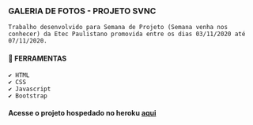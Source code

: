 ### GALERIA DE FOTOS - PROJETO SVNC
    Trabalho desenvolvido para Semana de Projeto (Semana venha nos conhecer) da Etec Paulistano promovida entre os dias 03/11/2020 até 07/11/2020.

#### 📌 FERRAMENTAS
    ✔️ HTML
    ✔️ CSS
    ✔️ Javascript
    ✔️ Bootstrap

#### Acesse o projeto hospedado no heroku [aqui](https://segundo-ds-svnc.herokuapp.com/)

